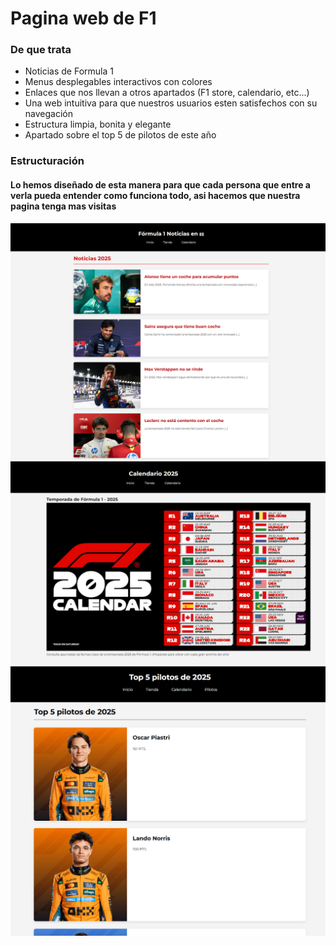 # Pagina web de F1

### De que trata

* Noticias de Formula 1
* Menus desplegables interactivos con colores
* Enlaces que nos llevan a otros apartados (F1 store, calendario, etc...)
* Una web intuitiva para que nuestros usuarios esten satisfechos con su navegación
* Estructura limpia, bonita y elegante
* Apartado sobre el top 5 de pilotos de este año


### Estructuración
#### Lo hemos diseñado de esta manera para que cada persona que entre a verla pueda entender como funciona todo, asi hacemos que nuestra pagina tenga mas visitas
<img src="html-.png" /> 
<img src="html.png" /> 
<img src="pilots.png" /> 
